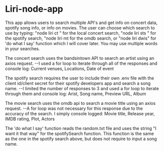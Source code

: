 # Liri-node-app

This app allows users to search multiple API's and get info on concert data, spotify song info, or info on movies. The user can choose which search to use by typing: "node liri ct <artist name>" for the local concert search, "node liri sts <spotify song>" for the spotify search, "node liri mt <movie name> for the omdb search, or "node liri dwis" for 'do what I say' function which I will cover later. You may use multiple words in your searches.
  
The concert search uses the bandsintown API to search an artist using an axios request.
--I used a for loop to iterate through all of the responses and console log:                                                                                                                                          Current venues, 
                                                                           Locations, 
                                                                           Date of event
                                                                            

The spotify search requires the user to include their own .env file with the client id/client secret for their spotify developers app and search a song name.
--I limited the number of responses to 3 and used a for loop to iterate through them and console log:
                                                                                                    Arist, 
                                                                                                    Song name, 
                                                                                                    Preview URL, 
                                                                                                    Album

The movie search uses the omdb api to search a movie title using an axios request.
--A for loop was not necessary for this response due to the accuracy of the search. I simply console logged:
                                                                                                           Movie title, 
                                                                                                           Release year, 
                                                                                                           IMDB rating, 
                                                                                                           Plot, 
                                                                                                           Actors                                                                                                           
                                                                                                           
                                                                                                           
The 'do what I say' function reads the random.txt file and uses the string "I want it that way" for the spotifySearch function. This function is the same as the one in the spotify search above, but does not require to input a song name.                                                                                                      
                                                                                                    

 
